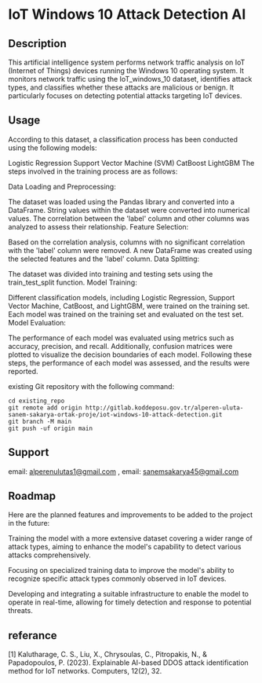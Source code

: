 # IoT Windows 10 Attack Detection AI

## Description
This artificial intelligence system performs network traffic analysis on IoT (Internet of Things) devices running the Windows 10 operating system. It monitors network traffic using the IoT_windows_10 dataset, identifies attack types, and classifies whether these attacks are malicious or benign. It particularly focuses on detecting potential attacks targeting IoT devices.

## Usage
According to this dataset, a classification process has been conducted using the following models:

Logistic Regression
Support Vector Machine (SVM)
CatBoost
LightGBM
The steps involved in the training process are as follows:

Data Loading and Preprocessing:

The dataset was loaded using the Pandas library and converted into a DataFrame.
String values within the dataset were converted into numerical values.
The correlation between the 'label' column and other columns was analyzed to assess their relationship.
Feature Selection:

Based on the correlation analysis, columns with no significant correlation with the 'label' column were removed.
A new DataFrame was created using the selected features and the 'label' column.
Data Splitting:

The dataset was divided into training and testing sets using the train_test_split function.
Model Training:

Different classification models, including Logistic Regression, Support Vector Machine, CatBoost, and LightGBM, were trained on the training set.
Each model was trained on the training set and evaluated on the test set.
Model Evaluation:

The performance of each model was evaluated using metrics such as accuracy, precision, and recall.
Additionally, confusion matrices were plotted to visualize the decision boundaries of each model.
Following these steps, the performance of each model was assessed, and the results were reported.

existing Git repository with the following command:

```
cd existing_repo
git remote add origin http://gitlab.koddeposu.gov.tr/alperen-uluta-sanem-sakarya-ortak-proje/iot-windows-10-attack-detection.git
git branch -M main
git push -uf origin main
```


## Support

email: alperenulutas1@gmail.com , email: sanemsakarya45@gmail.com

## Roadmap

Here are the planned features and improvements to be added to the project in the future:

Training the model with a more extensive dataset covering a wider range of attack types, aiming to enhance the model's capability to detect various attacks comprehensively.

Focusing on specialized training data to improve the model's ability to recognize specific attack types commonly observed in IoT devices.

Developing and integrating a suitable infrastructure to enable the model to operate in real-time, allowing for timely detection and response to potential threats.


## referance

[1] Kalutharage, C. S., Liu, X., Chrysoulas, C., Pitropakis, N., & Papadopoulos, P. (2023). Explainable AI-based DDOS attack identification method for IoT networks. Computers, 12(2), 32.

